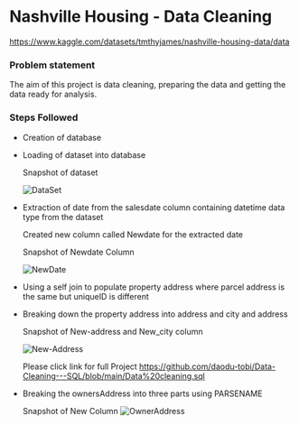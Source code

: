 # Nashville Housing - Data Cleaning



https://www.kaggle.com/datasets/tmthyjames/nashville-housing-data/data


### Problem statement
 
The aim of this project is data cleaning, preparing the data and getting the data ready for analysis.


### Steps Followed

- Creation of database

- Loading of dataset into database

   Snapshot of dataset

   ![DataSet](https://github.com/user-attachments/assets/b9ec2752-757d-4c85-84c9-3050e3a73463)

- Extraction of date from the salesdate column containing datetime data type from the dataset 

    Created new column called Newdate for the extracted date


  Snapshot of Newdate Column

  ![NewDate](https://github.com/user-attachments/assets/b7a01d7c-8521-4df2-90a8-338ed1add8e0)

- Using a self join to populate property address where parcel address is the same but uniqueID is different

- Breaking down the property address into address and city and address

  Snapshot of New-address and New_city column

  ![New-Address](https://github.com/user-attachments/assets/aea49ba9-6b0c-43d8-a54d-1b6f732ac5ee)

  Please click link for full Project
  https://github.com/daodu-tobi/Data-Cleaning---SQL/blob/main/Data%20cleaning.sql

- Breaking the ownersAddress into three parts using PARSENAME

  Snapshot of New Column
  ![OwnerAddress](https://github.com/user-attachments/assets/3211276c-bc15-4a73-adc3-6e92b3a52aa8)

  
